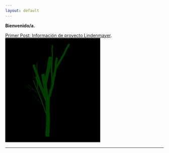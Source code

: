 ```yaml
---
layout: default
---
```


**Bienvenido/a.**

[Primer Post: Información de proyecto Lindenmayer](another-page).
![Arbol generado con Lindenmayer](Post1.png)
***

